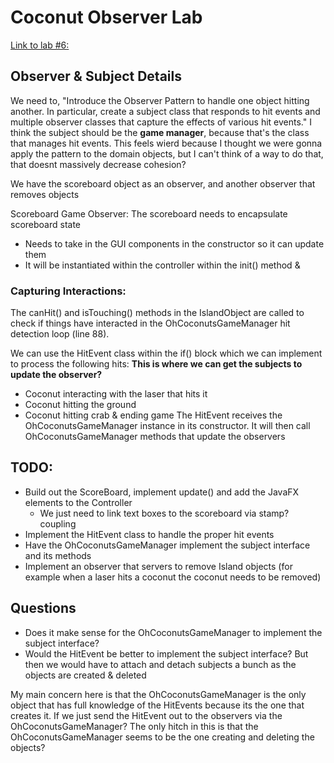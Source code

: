# Coconut Observer Lab

[Link to lab #6:](https://faculty-web.msoe.edu/hasker/swe2410/labs/6/)

## Observer & Subject Details
We need to, "Introduce the Observer Pattern to handle one object hitting another. 
In particular, create a subject class that responds to hit events and multiple observer 
classes that capture the effects of various hit events."
I think the subject should be the **game manager**, because that's the class that manages hit events.
This feels wierd because I thought we were gonna apply the pattern to the domain objects, but
I can't think of a way to do that, that doesnt massively decrease cohesion?  

We have the scoreboard object as an observer, 
and another observer that removes objects

Scoreboard Game Observer: The scoreboard needs to encapsulate scoreboard state
* Needs to take in the GUI components in the constructor so it can update them
* It will be instantiated within the controller within the init() method &

### Capturing Interactions:
The canHit() and isTouching() methods in the IslandObject are called to check if things have
interacted in the OhCoconutsGameManager hit detection loop (line 88).

We can use the HitEvent class within the if() block which we can implement to process the following hits:
**This is where we can get the subjects to update the observer?**
* Coconut interacting with the laser that hits it
* Coconut hitting the ground
* Coconut hitting crab & ending game 
The HitEvent receives the OhCoconutsGameManager instance in its constructor.
It will then call OhCoconutsGameManager methods that update the observers

## TODO:
* Build out the ScoreBoard, implement update() and add the JavaFX elements to the Controller
  * We just need to link text boxes to the scoreboard via stamp? coupling
* Implement the HitEvent class to handle the proper hit events
* Have the OhCoconutsGameManager implement the subject interface and its methods
* Implement an observer that servers to remove Island objects 
(for example when a laser hits a coconut the coconut needs to be removed)

## Questions
* Does it make sense for the OhCoconutsGameManager to implement the subject interface?
* Would the HitEvent be better to implement the subject interface? But then we would have to attach
and detach subjects a bunch as the objects are created & deleted

My main concern here is that the OhCoconutsGameManager is the only object that has full knowledge of
the HitEvents because its the one that creates it. If we just send the HitEvent out to the observers via 
the OhCoconutsGameManager? The only hitch in this is that the OhCoconutsGameManager seems to be the one creating 
and deleting the objects?

